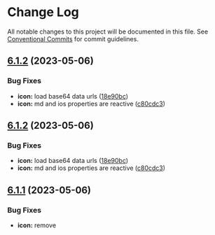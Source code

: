 # Change Log

All notable changes to this project will be documented in this file.
See [Conventional Commits](https://conventionalcommits.org) for commit guidelines.

## [6.1.2](https://github.com/familyjs/famicons/compare/v6.1.1...v6.1.2) (2023-05-06)


### Bug Fixes

* **icon:** load base64 data urls ([18e90bc](https://github.com/familyjs/famicons/commit/18e90bc28e53b86bd1edd20d8b704ea61b257943))
* **icon:** md and ios properties are reactive ([c80cdc3](https://github.com/familyjs/famicons/commit/c80cdc35a5c6beed1f21a07a569d617bfec47966))





## [6.1.2](https://github.com/familyjs/famicons/compare/v6.1.1...v6.1.2) (2023-05-06)


### Bug Fixes

* **icon:** load base64 data urls ([18e90bc](https://github.com/familyjs/famicons/commit/18e90bc28e53b86bd1edd20d8b704ea61b257943))
* **icon:** md and ios properties are reactive ([c80cdc3](https://github.com/familyjs/famicons/commit/c80cdc35a5c6beed1f21a07a569d617bfec47966))





## [6.1.1](https://github.com/familyjs/famicons/compare/v6.1.0...v6.1.1) (2023-05-06)


### Bug Fixes

* **icon:** remove <title> during build step ([067f9d2](https://github.com/familyjs/famicons/commit/067f9d2327ac4377462dff55d7b8c2c808048a49))





## [6.1.1](https://github.com/familyjs/famicons/compare/v6.1.0...v6.1.1) (2023-05-06)


### Bug Fixes

* **icon:** remove <title> during build step ([067f9d2](https://github.com/familyjs/famicons/commit/067f9d2327ac4377462dff55d7b8c2c808048a49))





# [6.1.0](https://github.com/familyjs/famicons/compare/v6.0.3...v6.1.0) (2023-05-06)


### Bug Fixes

* **icon:** remove default <title> ([acc7964](https://github.com/familyjs/famicons/commit/acc79640e4f017d869d6b6ec4b59deae493412e3))





# [6.1.0](https://github.com/familyjs/famicons/compare/v6.0.3...v6.1.0) (2023-05-06)


### Bug Fixes

* **icon:** remove default <title> ([acc7964](https://github.com/familyjs/famicons/commit/acc79640e4f017d869d6b6ec4b59deae493412e3))
